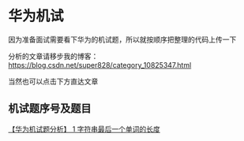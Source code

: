 # 华为机试

因为准备面试需要看下华为的机试题，所以就按顺序把整理的代码上传一下

分析的文章请移步我的博客：https://blog.csdn.net/super828/category_10825347.html

当然也可以点击下方直达文章

## 机试题序号及题目
[【华为机试题分析】 1 字符串最后一个单词的长度](https://allen5g.blog.csdn.net/article/details/113914403)
